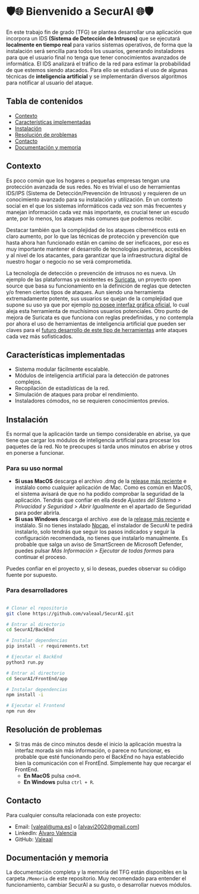 # 🛡️🌐 Bienvenido a SecurAI 🌐🛡️

En este trabajo fin de grado (TFG) se plantea desarrollar una aplicación que incorpora un IDS **(Sistema de Detección de Intrusos)** que se ejecutará **localmente en tiempo real** para varios sistemas operativos, de forma que la instalación será sencilla para todos los usuarios, generando instaladores para que el usuario final no tenga que tener conocimientos avanzados de informática.
El IDS analizará el tráfico de la red para estimar la probabilidad de que estemos siendo atacados. Para ello se estudiará el uso de
algunas técnicas de **inteligencia artificial** y se implementarán diversos algoritmos para notificar al usuario del ataque.

## Tabla de contenidos

- [Contexto](#contexto)
- [Características implementadas](#características-implementadas)
- [Instalación](#instalación)
- [Resolución de problemas](#resolución-de-problemas)
- [Contacto](#contacto)
- [Documentación y memoria](#documentación-y-memoria)

## Contexto

Es poco común que los hogares o pequeñas empresas tengan una protección avanzada de sus redes. No es trivial el uso de
herramientas IDS/IPS (Sistema de Detección/Prevención de Intrusos) y requieren de un conocimiento avanzado para su
instalación y utilización. En un contexto social en el que los sistemas informáticos cada vez son más frecuentes y manejan
información cada vez más importante, es crucial tener un escudo ante, por lo menos, los ataques más comunes que podemos
recibir.

Destacar también que la complejidad de los ataques cibernéticos está en claro aumento, por lo que las técnicas de protección y
prevención que hasta ahora han funcionado están en camino de ser ineficaces, por eso es muy importante mantener el desarrollo
de tecnologías punteras, accesibles y al nivel de los atacantes, para garantizar que la infraestructura digital de nuestro hogar o
negocio no se verá comprometida.

La tecnología de detección o prevención de intrusos no es nueva. Un ejemplo de las plataformas ya existentes es [Suricata](https://github.com/OISF/suricata), un proyecto open source que basa su funcionamiento en la definición de reglas que detecten y/o frenen ciertos tipos de ataques. Aun siendo una herramienta extremadamente potente, sus usuarios se quejan de la complejidad que supone su uso ya que por ejemplo
[no posee interfaz gráfica oficial](https://forum.suricata.io/t/suricata-web-gui/2901), lo cual aleja esta herramienta de muchísimos usuarios potenciales. Otro punto de mejora de Suricata es que funciona con reglas predefinidas, y no contempla por ahora el uso de herramientas de inteligencia artificial que pueden ser claves para el [futuro desarrollo de este tipo de herramientas](https://suri-oculus.com/using-ai-in-suricata-enhancing-intrusion-detection-system-capabilities/) ante ataques cada vez más sofisticados.

## Características implementadas

- Sistema modular fácilmente escalable.
- Módulos de inteligencia artificial para la detección de patrones complejos.
- Recopilación de estadísticas de la red.
- Simulación de ataques para probar el rendimiento.
- Instaladores cómodos, no se requieren conocimientos previos.

## Instalación

Es normal que la aplicación tarde un tiempo considerable en abrise, ya que tiene que cargar los módulos de inteligencia artificial para procesar los paquetes de la red. No te preocupes si tarda unos minutos en abrise y otros en ponerse a funcionar.

### Para su uso normal

- **Si usas MacOS** descarga el archivo .dmg de la [release más reciente](https://github.com/Valeaal/SecurAI/releases/latest) e instálalo como cualquier aplicación de Mac. Como es común en MacOS, el sistema avisará de que no ha podido comprobar la seguridad de la aplicación. Tendrás que confiar en ella desde *Ajustes del Sistema > Privacidad y Seguridad > Abrir Igualmente* en el apartado de Seguridad para poder abrirla.
- **Si usas Windows** descarga el archivo .exe de la [release más reciente](https://github.com/Valeaal/SecurAI/releases/latest) e instálalo. Si no tienes instalado [Npcap](https://wiki.wireshark.org/NPcap), el instalador de SecurAI te pedirá instalarlo, solo tendrás que seguir los pasos indicados y seguir la configuración recomendada, no tienes que instalarlo manualmente. Es probable que salga un aviso de SmartScreen de Microsoft Defender, puedes pulsar *Más Información > Ejecutar de todas formas* para continuar el proceso.

Puedes confiar en el proyecto y, si lo deseas, puedes observar su código fuente por supuesto.

### Para desarrolladores

```bash

# Clonar el repositorio
git clone https://github.com/valeaal/SecurAI.git

# Entrar al directorio
cd SecurAI/BackEnd

# Instalar dependencias
pip install -r requirements.txt

# Ejecutar el BackEnd
python3 run.py

# Entrar al directorio
cd SecurAI/FrontEnd/app

# Instalar dependencias
npm install -i

# Ejecutar el Frontend
npm run dev
```

## Resolución de problemas

- Si tras más de cinco minutos desde el inicio la aplicación muestra la interfaz morada sin más información, o parece no funcionar, es probable que esté funcionando pero el BackEnd no haya establecido bien la comunicación con el FrontEnd. Simplemente hay que recargar el FrontEnd.
  - **En MacOS** pulsa `cmd+R`.
  - **En Windows** pulsa `ctrl + R`.

## Contacto

Para cualquier consulta relacionada con este proyecto:

- Email: [valeal@uma.es] o [alvavi2002@gmail.com]
- LinkedIn: [Álvaro Valencia](www.linkedin.com/in/valeal)
- GitHub: [Valeaal](https://github.com/valeaal)

## Documentación y memoria

La documentación completa y la memoria del TFG están disponibles en la carpeta `/Memoria` de este repositorio. Muy recomendado para entender el funcionamiento, cambiar SecurAI a su gusto, o desarrollar nuevos módulos.
